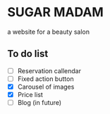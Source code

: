 # SUGAR MADAM

a website for a beauty salon

## To do list

- [ ] Reservation callendar
- [ ] Fixed action button
- [x] Carousel of images
- [x] Price list
- [ ] Blog (in future)
